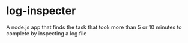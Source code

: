 # log-inspecter
A node.js app that finds the task that took more than 5 or 10 minutes to complete by inspecting a log file
